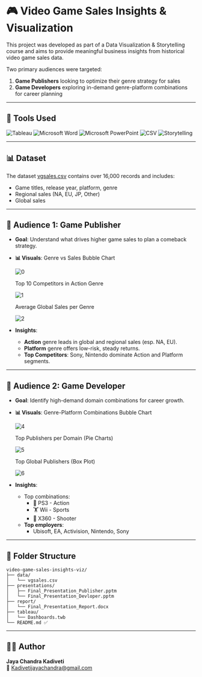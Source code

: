 # 🎮 Video Game Sales Insights & Visualization

This project was developed as part of a Data Visualization & Storytelling course and aims to provide meaningful business insights from historical video game sales data.

Two primary audiences were targeted:
1. **Game Publishers** looking to optimize their genre strategy for sales
2. **Game Developers** exploring in-demand genre-platform combinations for career planning

---

## 🧰 Tools Used

![Tableau](https://img.shields.io/badge/Tableau-E97627?style=for-the-badge&logo=tableau&logoColor=white)
![Microsoft Word](https://img.shields.io/badge/Microsoft%20Word-2B579A?style=for-the-badge&logo=microsoft-word&logoColor=white)
![Microsoft PowerPoint](https://img.shields.io/badge/Microsoft%20PowerPoint-B7472A?style=for-the-badge&logo=microsoft-powerpoint&logoColor=white)
![CSV](https://img.shields.io/badge/CSV%20Data%20Wrangling-217346?style=for-the-badge&logo=files&logoColor=white)
![Storytelling](https://img.shields.io/badge/Data%20Storytelling-BE7C4D?style=for-the-badge&logo=noun-project&logoColor=white)

---

## 📊 Dataset
The dataset [vgsales.csv](data/vgsales.csv) contains over 16,000 records and includes:
- Game titles, release year, platform, genre
- Regional sales (NA, EU, JP, Other)
- Global sales

---

## 👥 Audience 1: Game Publisher

- **Goal**: Understand what drives higher game sales to plan a comeback strategy.
  
- **📊 Visuals**:
  Genre vs Sales Bubble Chart
  
  ![0](https://github.com/user-attachments/assets/0219fca4-2dfe-4eb6-9425-81480d763c54)

  Top 10 Competitors in Action Genre
  
  ![1](https://github.com/user-attachments/assets/41ce2df8-093b-47bb-bfcd-21e2429c7f2d)

  Average Global Sales per Genre
  
  ![2](https://github.com/user-attachments/assets/b3d024f4-0af4-4da1-acaa-2a3410d87bb6)

- **Insights**:
  - **Action** genre leads in global and regional sales (esp. NA, EU).
  - **Platform** genre offers low-risk, steady returns.
  - **Top Competitors**: Sony, Nintendo dominate Action and Platform segments.

---

## 👥 Audience 2: Game Developer

- **Goal**: Identify high-demand domain combinations for career growth.
  
- **📊 Visuals**:
  Genre-Platform Combinations Bubble Chart
  
  ![4](https://github.com/user-attachments/assets/4f628215-d88b-4ce8-93ba-37681335cce9)

  Top Publishers per Domain (Pie Charts)
  
  ![5](https://github.com/user-attachments/assets/e3b6f638-f8d5-465e-8911-d53a02caddcb)

  Top Global Publishers (Box Plot)
  
  ![6](https://github.com/user-attachments/assets/6c44a7d2-7975-42e1-92fe-d8ff6b47e3ec)

- **Insights**:
  - Top combinations:
    - 🎯 PS3 - Action
    - 🏋️ Wii - Sports
    - 🔫 X360 - Shooter
  - **Top employers**:
    - Ubisoft, EA, Activision, Nintendo, Sony

---

## 📁 Folder Structure

```
video-game-sales-insights-viz/
├── data/
│   └── vgsales.csv
├── presentations/
│   ├── Final_Presentation_Publisher.pptm
│   └── Final_Presentation_Devloper.pptm
├── report/
│   └── Final_Presentation_Report.docx
├── tableau/
│   └── Dashboards.twb
└── README.md ✅
```

---

## 👨‍💻 Author
**Jaya Chandra Kadiveti**  
📧 [Kadivetijayachandra@gmail.com](mailto:Kadivetijayachandra@gmail.com)
